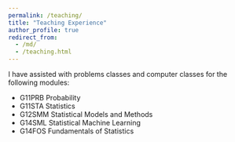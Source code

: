 ```yaml
---
permalink: /teaching/
title: "Teaching Experience"
author_profile: true
redirect_from: 
  - /md/
  - /teaching.html
---
```


I have assisted with problems classes and computer classes for the following modules:
* G11PRB Probability
* G11STA Statistics
* G12SMM Statistical Models and Methods
* G14SML Statistical Machine Learning
* G14FOS Fundamentals of Statistics
